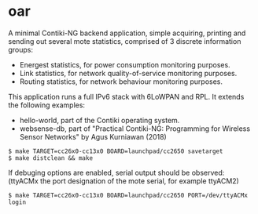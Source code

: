 oar
===
A minimal Contiki-NG backend application, simple acquiring, printing and sending out
several mote statistics, comprised of 3 discrete information groups:

* Energest statistics, for power consumption monitoring purposes.
* Link statistics, for network quality-of-service monitoring purposes.
* Routing statistics, for network behaviour monitoring purposes.

This application runs a full IPv6 stack with 6LoWPAN and RPL.
It extends the following examples:

* hello-world, part of the Contiki operating system.
* websense-db, part of "Practical Contiki-NG: Programming for Wireless Sensor Networks" by Agus Kurniawan (2018)

```
$ make TARGET=cc26x0-cc13x0 BOARD=launchpad/cc2650 savetarget
$ make distclean && make
```

If debuging options are enabled, serial output should be observed:
(ttyACMx the port designation of the mote serial, for example ttyACM2)

```
$ make TARGET=cc26x0-cc13x0 BOARD=launchpad/cc2650 PORT=/dev/ttyACMx login
```
